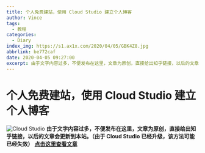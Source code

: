 ```yaml
---
title: 个人免费建站，使用 Cloud Studio 建立个人博客
author: Vince
tags:
  - 教程
categories:
  - Diary
index_img: https://s1.ax1x.com/2020/04/05/GBK4Z8.jpg
abbrlink: be772caf
date: 2020-04-05 09:27:00
excerpt: 由于文字内容过多，不便发布在这里，文章为原创，直接给出知乎链接，以后的文章会更新到本站（由于 Cloud Studio 已经升级，该方法可能已经失效）
---
```

# 个人免费建站，使用 Cloud Studio 建立个人博客

![Cloud Studio](https://s1.ax1x.com/2020/04/05/GBKBVO.png)
**由于文字内容过多，不便发布在这里，文章为原创，直接给出知乎链接，以后的文章会更新到本站。（由于 Cloud Studio 已经升级，该方法可能已经失效）**
**[点击这里查看文章](https://zhuanlan.zhihu.com/p/73998745)**
